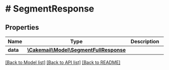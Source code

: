 # # SegmentResponse

## Properties

Name | Type | Description | Notes
------------ | ------------- | ------------- | -------------
**data** | [**\Cakemail\Model\SegmentFullResponse**](SegmentFullResponse.md) |  | 

[[Back to Model list]](../../README.md#documentation-for-models) [[Back to API list]](../../README.md#documentation-for-api-endpoints) [[Back to README]](../../README.md)



